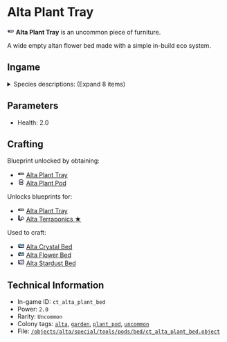 # Alta Plant Tray

<img src="https://raw.githubusercontent.com/Ceterai/Enternia/main/objects/alta/special/tools/pods/bed/icon.png" alt="Alta Plant Tray icon" loading="lazy" height=16px width="auto" /> **Alta Plant Tray** is an uncommon piece of furniture.

A wide empty altan flower bed made with a simple in-build eco system.

## Ingame

<details markdown="1"><summary>Species descriptions: (Expand 8 items)</summary>

- Alta: A well-maintained crystal garden with titanium bedding.
- Apex: A well-tended flowerbed. One of the few Apex pleasures.
- Avian: A sickly-sweet smell wafts in the air.
- Floran: Floran once hid in flowers, then jumped out to sssurprise poptop! Poptop not happy.
- Glitch: Admiration. A remarkably well-cultivated flowerbed.
- Human: A flower bed. Best left to those with green fingers.
- Hylotl: A rather childish attempt at a floral display.
- Novakid: A flower bed. Maximum quaintness.

</details>

## Parameters

- Health: 2.0

## Crafting

Blueprint unlocked by obtaining:

- <img src="https://raw.githubusercontent.com/Ceterai/Enternia/main/objects/alta/special/tools/pods/bed/icon.png" alt="Alta Plant Tray icon" loading="lazy" height=16px width="auto" /> [Alta Plant Tray](https://ceterai.github.io/MyEnternia/Wiki/AltaPlantTray)
- <img src="https://raw.githubusercontent.com/Ceterai/Enternia/main/objects/alta/special/tools/pods/plant/icon.png" alt="Alta Plant Pod icon" loading="lazy" height=16px width="auto" /> [Alta Plant Pod](https://ceterai.github.io/MyEnternia/Wiki/AltaPlantPod)

Unlocks blueprints for:

- <img src="https://raw.githubusercontent.com/Ceterai/Enternia/main/objects/alta/special/tools/pods/bed/icon.png" alt="Alta Plant Tray icon" loading="lazy" height=16px width="auto" /> [Alta Plant Tray](https://ceterai.github.io/MyEnternia/Wiki/AltaPlantTray)
- <img src="https://raw.githubusercontent.com/Ceterai/Enternia/main/codex/alta/datamass/arknight.png" alt="Alta Terraponics ★ icon" loading="lazy" height=16px width="auto" /> [Alta Terraponics ★](https://ceterai.github.io/MyEnternia/Wiki/AltaTerraponics)

Used to craft:

- <img src="https://raw.githubusercontent.com/Ceterai/Enternia/main/objects/alta/special/plants/beds/crystal/icon.png" alt="Alta Crystal Bed icon" loading="lazy" height=16px width="auto" /> [Alta Crystal Bed](https://ceterai.github.io/MyEnternia/Wiki/AltaCrystalBed)
- <img src="https://raw.githubusercontent.com/Ceterai/Enternia/main/objects/alta/special/plants/beds/flower/icon.png" alt="Alta Flower Bed icon" loading="lazy" height=16px width="auto" /> [Alta Flower Bed](https://ceterai.github.io/MyEnternia/Wiki/AltaFlowerBed)
- <img src="https://raw.githubusercontent.com/Ceterai/Enternia/main/objects/alta/special/plants/beds/stardust/icon.png" alt="Alta Stardust Bed icon" loading="lazy" height=16px width="auto" /> [Alta Stardust Bed](https://ceterai.github.io/MyEnternia/Wiki/AltaStardustBed)

## Technical Information

- In-game ID: `ct_alta_plant_bed`
- Power: `2.0`
- Rarity: `Uncommon`
- Colony tags: [`alta`](https://ceterai.github.io/MyEnternia/Wiki/Tags/Alta), [`garden`](https://ceterai.github.io/MyEnternia/Wiki/Tags/Garden), [`plant_pod`](https://ceterai.github.io/MyEnternia/Wiki/Tags/PlantPod), [`uncommon`](https://ceterai.github.io/MyEnternia/Wiki/Tags/Uncommon)
- File: [`/objects/alta/special/tools/pods/bed/ct_alta_plant_bed.object`](https://github.com/Ceterai/Enternia/blob/main/objects/alta/special/tools/pods/bed/ct_alta_plant_bed.object)
